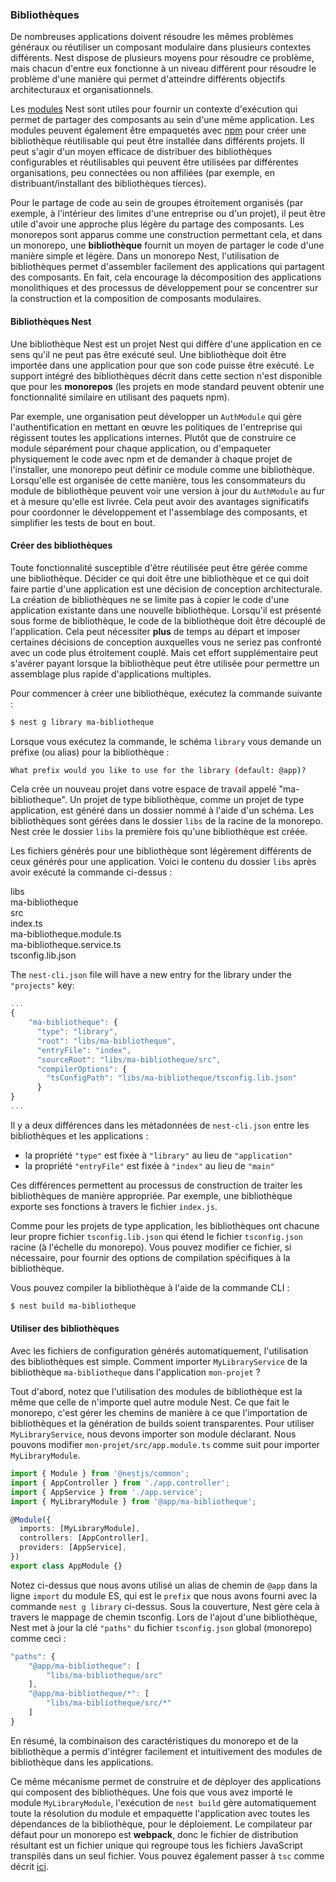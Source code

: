 ### Bibliothèques

De nombreuses applications doivent résoudre les mêmes problèmes généraux ou réutiliser un composant modulaire dans plusieurs contextes différents. Nest dispose de plusieurs moyens pour résoudre ce problème, mais chacun d'entre eux fonctionne à un niveau différent pour résoudre le problème d'une manière qui permet d'atteindre différents objectifs architecturaux et organisationnels.

Les [modules](/modules) Nest sont utiles pour fournir un contexte d'exécution qui permet de partager des composants au sein d'une même application. Les modules peuvent également être empaquetés avec [npm](https://npmjs.com) pour créer une bibliothèque réutilisable qui peut être installée dans différents projets. Il peut s'agir d'un moyen efficace de distribuer des bibliothèques configurables et réutilisables qui peuvent être utilisées par différentes organisations, peu connectées ou non affiliées (par exemple, en distribuant/installant des bibliothèques tierces).

Pour le partage de code au sein de groupes étroitement organisés (par exemple, à l'intérieur des limites d'une entreprise ou d'un projet), il peut être utile d'avoir une approche plus légère du partage des composants. Les monorepos sont apparus comme une construction permettant cela, et dans un monorepo, une **bibliothèque** fournit un moyen de partager le code d'une manière simple et légère. Dans un  monorepo Nest, l'utilisation de bibliothèques permet d'assembler facilement des applications qui partagent des composants. En fait, cela encourage la décomposition des applications monolithiques et des processus de développement pour se concentrer sur la construction et la composition de composants modulaires.

#### Bibliothèques Nest

Une bibliothèque Nest est un projet Nest qui diffère d'une application en ce sens qu'il ne peut pas être exécuté seul. Une bibliothèque doit être importée dans une application pour que son code puisse être exécuté. Le support intégré des bibliothèques décrit dans cette section n'est disponible que pour les **monorepos** (les projets en mode standard peuvent obtenir une fonctionnalité similaire en utilisant des paquets npm).

Par exemple, une organisation peut développer un `AuthModule` qui gère l'authentification en mettant en œuvre les politiques de l'entreprise qui régissent toutes les applications internes. Plutôt que de construire ce module séparément pour chaque application, ou d'empaqueter physiquement le code avec npm et de demander à chaque projet de l'installer, une monorepo peut définir ce module comme une bibliothèque. Lorsqu'elle est organisée de cette manière, tous les consommateurs du module de bibliothèque peuvent voir une version à jour du `AuthModule` au fur et à mesure qu'elle est livrée. Cela peut avoir des avantages significatifs pour coordonner le développement et l'assemblage des composants, et simplifier les tests de bout en bout.

#### Créer des bibliothèques

Toute fonctionnalité susceptible d'être réutilisée peut être gérée comme une bibliothèque. Décider ce qui doit être une bibliothèque et ce qui doit faire partie d'une application est une décision de conception architecturale. La création de bibliothèques ne se limite pas à copier le code d'une application existante dans une nouvelle bibliothèque. Lorsqu'il est présenté sous forme de bibliothèque, le code de la bibliothèque doit être découplé de l'application. Cela peut nécessiter **plus** de temps au départ et imposer certaines décisions de conception auxquelles vous ne seriez pas confronté avec un code plus étroitement couplé. Mais cet effort supplémentaire peut s'avérer payant lorsque la bibliothèque peut être utilisée pour permettre un assemblage plus rapide d'applications multiples.

Pour commencer à créer une bibliothèque, exécutez la commande suivante :

```bash
$ nest g library ma-bibliotheque
```

Lorsque vous exécutez la commande, le schéma `library` vous demande un préfixe (ou alias) pour la bibliothèque :

```bash
What prefix would you like to use for the library (default: @app)?
```

Cela crée un nouveau projet dans votre espace de travail appelé "ma-bibliotheque".
Un projet de type bibliothèque, comme un projet de type application, est généré dans un dossier nommé à l'aide d'un schéma. Les bibliothèques sont gérées dans le dossier `libs` de la racine de la monorepo. Nest crée le dossier `libs` la première fois qu'une bibliothèque est créée.

Les fichiers générés pour une bibliothèque sont légèrement différents de ceux générés pour une application. Voici le contenu du dossier `libs` après avoir exécuté la commande ci-dessus :

<div class="file-tree">
  <div class="item">libs</div>
  <div class="children">
    <div class="item">ma-bibliotheque</div>
    <div class="children">
      <div class="item">src</div>
      <div class="children">
        <div class="item">index.ts</div>
        <div class="item">ma-bibliotheque.module.ts</div>
        <div class="item">ma-bibliotheque.service.ts</div>
      </div>
      <div class="item">tsconfig.lib.json</div>
    </div>
  </div>
</div>

The `nest-cli.json` file will have a new entry for the library under the `"projects"` key:

```javascript
...
{
    "ma-bibliotheque": {
      "type": "library",
      "root": "libs/ma-bibliotheque",
      "entryFile": "index",
      "sourceRoot": "libs/ma-bibliotheque/src",
      "compilerOptions": {
        "tsConfigPath": "libs/ma-bibliotheque/tsconfig.lib.json"
      }
}
...
```

Il y a deux différences dans les métadonnées de `nest-cli.json` entre les bibliothèques et les applications :

- la propriété `"type"` est fixée à `"library"` au lieu de `"application"`
- la propriété `"entryFile"` est fixée à `"index"` au lieu de `"main"`

Ces différences permettent au processus de construction de traiter les bibliothèques de manière appropriée. Par exemple, une bibliothèque exporte ses fonctions à travers le fichier `index.js`.

Comme pour les projets de type application, les bibliothèques ont chacune leur propre fichier `tsconfig.lib.json` qui étend le fichier `tsconfig.json` racine (à l'échelle du monorepo). Vous pouvez modifier ce fichier, si nécessaire, pour fournir des options de compilation spécifiques à la bibliothèque.

Vous pouvez compiler la bibliothèque à l'aide de la commande CLI :

```bash
$ nest build ma-bibliotheque
```

#### Utiliser des bibliothèques

Avec les fichiers de configuration générés automatiquement, l'utilisation des bibliothèques est simple. Comment importer `MyLibraryService` de la bibliothèque `ma-bibliotheque` dans l'application `mon-projet` ?

Tout d'abord, notez que l'utilisation des modules de bibliothèque est la même que celle de n'importe quel autre module Nest. Ce que fait le monorepo, c'est gérer les chemins de manière à ce que l'importation de bibliothèques et la génération de builds soient transparentes. Pour utiliser `MyLibraryService`, nous devons importer son module déclarant. Nous pouvons modifier `mon-projet/src/app.module.ts` comme suit pour importer `MyLibraryModule`.

```typescript
import { Module } from '@nestjs/common';
import { AppController } from './app.controller';
import { AppService } from './app.service';
import { MyLibraryModule } from '@app/ma-bibliotheque';

@Module({
  imports: [MyLibraryModule],
  controllers: [AppController],
  providers: [AppService],
})
export class AppModule {}
```

Notez ci-dessus que nous avons utilisé un alias de chemin de `@app` dans la ligne `import` du module ES, qui est le `prefix` que nous avons fourni avec la commande `nest g library` ci-dessus. Sous la couverture, Nest gère cela à travers le mappage de chemin tsconfig. Lors de l'ajout d'une bibliothèque, Nest met à jour la clé `"paths"` du fichier `tsconfig.json` global (monorepo) comme ceci :

```javascript
"paths": {
    "@app/ma-bibliotheque": [
        "libs/ma-bibliotheque/src"
    ],
    "@app/ma-bibliotheque/*": [
        "libs/ma-bibliotheque/src/*"
    ]
}
```

En résumé, la combinaison des caractéristiques du monorepo et de la bibliothèque a permis d'intégrer facilement et intuitivement des modules de bibliothèque dans les applications.

Ce même mécanisme permet de construire et de déployer des applications qui composent des bibliothèques. Une fois que vous avez importé le module `MyLibraryModule`, l'exécution de `nest build` gère automatiquement toute la résolution du module et empaquette l'application avec toutes les dépendances de la bibliothèque, pour le déploiement. Le compilateur par défaut pour un monorepo est **webpack**, donc le fichier de distribution résultant est un fichier unique qui regroupe tous les fichiers JavaScript transpilés dans un seul fichier. Vous pouvez également passer à `tsc` comme décrit [ici](/cli/monorepo#options-globales-du-compilateur).
